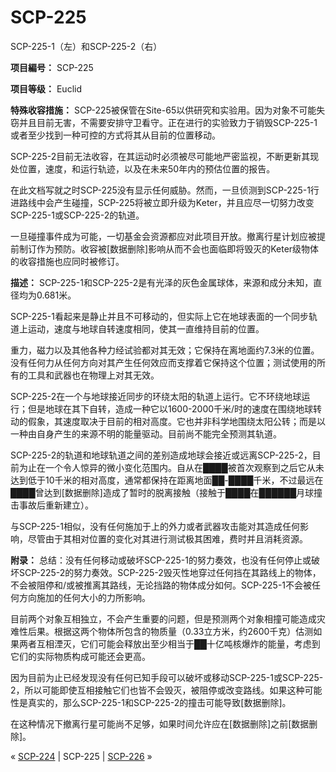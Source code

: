 # SCP-225
                        




SCP-225-1（左）和SCP-225-2（右）



**项目編号：** SCP-225

**项目等级：** Euclid

**特殊收容措施：** SCP-225被保管在Site-65以供研究和实验用。因为对象不可能失窃并且目前无害，不需要安排守卫看守。正在进行的实验致力于销毁SCP-225-1或者至少找到一种可控的方式将其从目前的位置移动。

SCP-225-2目前无法收容，在其运动时必须被尽可能地严密监视，不断更新其现处位置，速度，和运行轨迹，以及在未来50年内的预估位置的报告。

在此文档写就之时SCP-225没有显示任何威胁。然而，一旦侦测到SCP-225-1行进路线中会产生碰撞，SCP-225将被立即升级为Keter，并且应尽一切努力改变SCP-225-1或SCP-225-2的轨道。

一旦碰撞事件成为可能，一切基金会资源都应对此项目开放。撤离行星计划应被提前制订作为预防。收容被[数据删除]影响从而不会也面临即将毁灭的Keter级物体的收容措施也应同时被修订。

**描述：** SCP-225-1和SCP-225-2是有光泽的灰色金属球体，来源和成分未知，直径均为0.681米。

SCP-225-1看起来是静止并且不可移动的，但实际上它在地球表面的一个同步轨道上运动，速度与地球自转速度相同，使其一直维持目前的位置。

重力，磁力以及其他各种力经试验都对其无效；它保持在离地面约7.3米的位置。没有任何力从任何方向对其产生任何效应而支撑着它保持这个位置；测试使用的所有的工具和武器也在物理上对其无效。

SCP-225-2在一个与地球接近同步的环绕太阳的轨道上运行。它不环绕地球运行；但是地球在其下自转，造成一种它以1600-2000千米/时的速度在围绕地球转动的假象，其速度取决于目前的相对高度。它也并非科学地围绕太阳公转；而是以一种由自身产生的来源不明的能量驱动。目前尚不能完全预测其轨道。

SCP-225-2的轨道和地球轨道之间的差别造成地球会接近或远离SCP-225-2，目前为止在一个令人惊异的微小变化范围内。自从在████被首次观察到之后它从未达到低于10千米的相对高度，通常都保持在距离地面██-████千米，不过最远在████曾达到[数据删除]造成了暂时的脱离接触（接触于████在██████月球撞击事故后重新建立）。

与SCP-225-1相似，没有任何施加于上的外力或者武器攻击能对其造成任何影响，尽管由于其相对位置的变化对其进行测试极其困难，费时并且消耗资源。

**附录：** 总结：没有任何移动或破坏SCP-225-1的努力奏效，也没有任何停止或破坏SCP-225-2的努力奏效。SCP-225-2毁灭性地穿过任何挡在其路线上的物体，不会被阻停和/或被推离其路线，无论挡路的物体成分如何。SCP-225-1不会被任何方向施加的任何大小的力所影响。

目前两个对象互相独立，不会产生重要的问题，但是预测两个对象相撞可能造成灾难性后果。根据这两个物体所包含的物质量（0.33立方米，约2600千克）估测如果两者互相湮灭，它们可能会释放出至少相当于██十亿吨核爆炸的能量，考虑到它们的实际物质构成可能还会更高。

因为目前为止已经发现没有任何已知手段可以破坏或移动SCP-225-1或SCP-225-2，所以可能即使互相接触它们也皆不会毁灭，被阻停或改变路线。如果这种可能性是真实的，那么SCP-225-1和SCP-225-2的撞击可能导致[数据删除]。

在这种情况下撤离行星可能尚不足够，如果时间允许应在[数据删除]之前[数据删除]。



« [SCP-224](/scp-224) | SCP-225 | [SCP-226](/scp-226) »





                    
